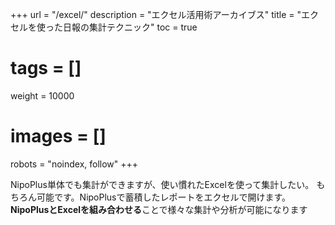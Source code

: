 +++
url = "/excel/"
description = "エクセル活用術アーカイブス"
title = "エクセルを使った日報の集計テクニック"
toc = true
# tags = []
weight = 10000
# images = []
robots = "noindex, follow"
+++

NipoPlus単体でも集計ができますが、使い慣れたExcelを使って集計したい。
もちろん可能です。NipoPlusで蓄積したレポートをエクセルで開けます。
**NipoPlusとExcelを組み合わせる**ことで様々な集計や分析が可能になります

